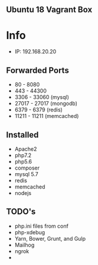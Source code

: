 ## Ubuntu 18 Vagrant Box

# Info

* IP: 192.168.20.20

## Forwarded Ports
* 80 - 8080
* 443 - 44300
* 3306 - 33060 (mysql)
* 27017 - 27017 (mongodb)
* 6379 - 6379 (redis)
* 11211 - 11211 (memcached)

## Installed

* Apache2
* php7.2
* php5.6
* composer
* mysql 5.7
* redis
* memcached
* nodejs

## TODO's
* php.ini files from conf
* php-xdebug
* Yarn, Bower, Grunt, and Gulp
* Mailhog
* ngrok
*
